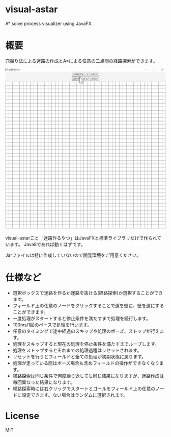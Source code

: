 # visual-astar
A* solve process visualizer using JavaFX

# 概要

穴掘り法による迷路の作成とA*による任意の二点間の経路探索ができます。


![circleanimationmuvie](https://raw.githubusercontent.com/skht777/visual-astar/master/image/sample.gif)


visual-astarこと「迷路作るやつ」はJavaFXと標準ライブラリだけで作られています。
Java8であれば動くはずです。


Jarファイルは特に作成していないので開発環境をご用意ください。

# 仕様など

* 選択ボックスで迷路を作るか迷路を抜ける(経路探索)か選択することができます。
* フィールド上の任意のノードをクリックすることで道を壁に、壁を道にすることができます。
* 一度処理がスタートすると停止条件を満たすまで処理を続行します。
* 100ms/1回のペースで処理を行います。
* 任意のタイミングで途中経過のスキップや処理のポーズ、ストップが行えます。
* 処理をスキップすると現在の処理を停止条件を満たすまでループします。
* 処理をストップするとそれまでの処理過程はリセットされます。
* リセットを行うとフィールドと全ての処理が初期状態に戻ります。
* 処理が走っている間はポーズ場合も含めフィールドの操作ができなくなります。
* 経路探索は同じ条件で何度繰り返しても同じ結果になりますが、迷路作成は毎回異なった結果になります。
* 経路探索時には右クリックでスタートとゴールをフィールド上の任意のノードに設定できます。ない場合はランダムに選択されます。

# License

MIT